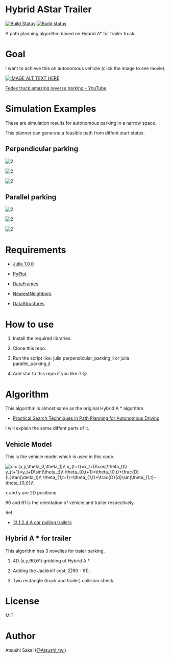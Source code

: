 # Hybrid AStar Trailer

[![Build Status](https://travis-ci.org/AtsushiSakai/HybridAStarTrailer.svg?branch=master)](https://travis-ci.org/AtsushiSakai/HybridAStarTrailer)
[![Build status](https://ci.appveyor.com/api/projects/status/1vlcih2j40h4royc?svg=true)](https://ci.appveyor.com/project/AtsushiSakai/hybridastartrailer)

A path planning algorithm based on Hybrid A\* for trailer truck.

# Goal

I want to achieve this on autonomous vehicle (click the image to see movie).

[![IMAGE ALT TEXT HERE](https://img.youtube.com/vi/jhhqkHsGrsA/0.jpg)](https://www.youtube.com/watch?v=jhhqkHsGrsA)

[Fedex truck amazing reverse parking \- YouTube](https://www.youtube.com/watch?v=jhhqkHsGrsA)

# Simulation Examples

These are simulation results for autonomous parking in a narrow space.

This planner can generate a feasible path from diffent start states.

## Perpendicular parking 

![2](https://github.com/AtsushiSakai/HybridAStarTrailer/raw/master/movie/gif/perpendicular_parking3.gif)

![2](https://github.com/AtsushiSakai/HybridAStarTrailer/raw/master/movie/gif/perpendicular_parking6.gif)

![2](https://github.com/AtsushiSakai/HybridAStarTrailer/raw/master/movie/gif/perpendicular_parking7.gif)

## Parallel parking 

![2](https://github.com/AtsushiSakai/HybridAStarTrailer/raw/master/movie/gif/parallel_parking1.gif)

![2](https://github.com/AtsushiSakai/HybridAStarTrailer/raw/master/movie/gif/parallel_parking2.gif)

![2](https://github.com/AtsushiSakai/HybridAStarTrailer/raw/master/movie/gif/parallel_parking3.gif)


# Requirements

- [Julia 1.0.0](https://julialang.org/downloads/)

- [PyPlot](https://github.com/JuliaPy/PyPlot.jl)

- [DataFrames](https://github.com/JuliaData/DataFrames.jl)

- [NearestNeighbors](https://github.com/KristofferC/NearestNeighbors.jl)

- [DataStructures](https://github.com/JuliaCollections/DataStructures.jl) 

# How to use

1. Install the required libraries.

2. Clone this repo.

3. Run the script like: julia perpendicular_parking.jl or julia parallel_parking.jl

4. Add star to this repo if you like it :smiley:. 

# Algorithm

This algorithm is almost same as the original Hybrid A \* algorithm.

- [Practical Search Techniques in Path Planning for Autonomous Driving](https://ai.stanford.edu/~ddolgov/papers/dolgov_gpp_stair08.pdf)

I will explain the some diffent parts of it.

## Vehicle Model

This is the vehicle model which is used in this code.

<img src="https://latex.codecogs.com/gif.latex?x&space;=&space;[x,y,\theta_0,\theta_1]\\&space;x_{t&plus;1}=x_t&plus;D\cos(\theta_t)\\&space;y_{t&plus;1}=y_t&plus;D\sin(\theta_t)\\&space;\theta_{0,t&plus;1}=\theta_{0,t}&plus;\frac{D}{L}\tan(\delta_t)\\&space;\theta_{1,t&plus;1}=\theta_{1,t}&plus;\frac{D}{d}\sin(\theta_{1,t}-\theta_{0,t})\\" title="x = [x,y,\theta_0,\theta_1]\\ x_{t+1}=x_t+D\cos(\theta_t)\\ y_{t+1}=y_t+D\sin(\theta_t)\\ \theta_{0,t+1}=\theta_{0,t}+\frac{D}{L}\tan(\delta_t)\\ \theta_{1,t+1}=\theta_{1,t}+\frac{D}{d}\sin(\theta_{1,t}-\theta_{0,t})\\" />

x and y are 2D positions. 

θ0 and θ1 is the orientation of vehicle and trailer respectively.

Ref:

- [13\.1\.2\.4 A car pulling trailers](http://planning.cs.uiuc.edu/node661.html#77556)

## Hybrid A \* for trailer

This algorithm has 3 novelies for traier parking.

1. 4D (x,y,θ0,θ1) gridding of Hybrid A \*.

2. Adding the Jackknif cost: Σ\|θ0 - θ1\|.

3. Two rectangle (truck and trailer) collision check.


# License 

MIT

# Author

Atsushi Sakai ([@Atsushi_twi](https://twitter.com/Atsushi_twi))


